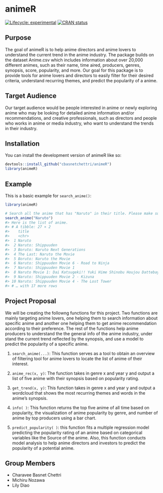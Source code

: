 
<!-- README.md is generated from README.Rmd. Please edit that file -->

# animeR

<!-- badges: start -->

[![Lifecycle:
experimental](https://img.shields.io/badge/lifecycle-experimental-orange.svg)](https://lifecycle.r-lib.org/articles/stages.html#experimental)
[![CRAN
status](https://www.r-pkg.org/badges/version/animeR)](https://CRAN.R-project.org/package=animeR)
<!-- badges: end -->

## Purpose

The goal of animeR is to help anime directors and anime lovers to
understand the current trend in the anime industry. The package builds
on the dataset Anime.csv which includes information about over 20,000
different animes, such as their name, time aired, producers, genres,
synopsis, score, popularity, and more. Our goal for this package is to
provide tools for anime lovers and directors to easily filter for their
desired criteria, understand recurring themes, and predict the
popularity of a anime.

## Target Audience

Our target audience would be people interested in anime or newly
exploring anime who may be looking for detailed anime information and/or
recommendations, and creative professionals, such as directors and
people who works in anime or media industry, who want to understand the
trends in their industry.

## Installation

You can install the development version of animeR like so:

``` r
devtools::install_github("cbasnetchettri/animeR")
library(animeR)
```

## Example

This is a basic example for `search_anime()`:

``` r
library(animeR)

# Search all the anime that has "Naruto" in their title. Please make sure to have a character as an input.
search_anime("Naruto")
#> Here is the list of anime.
#> # A tibble: 27 × 2
#>    title                                                               synopsis 
#>    <chr>                                                               <chr>    
#>  1 Naruto                                                              "Moments…
#>  2 Naruto: Shippuuden                                                  "It has …
#>  3 Boruto: Naruto Next Generations                                     "Followi…
#>  4 The Last: Naruto the Movie                                          "Two yea…
#>  5 Boruto: Naruto the Movie                                            "The spi…
#>  6 Naruto: Shippuuden Movie 6 - Road to Ninja                          "Returni…
#>  7 Naruto: Shippuuden Movie 1                                          "A group…
#>  8 Naruto Movie 1: Dai Katsugeki!! Yuki Hime Shinobu Houjou Dattebayo! "Naruto …
#>  9 Naruto: Shippuuden Movie 2 - Kizuna                                 "Unleash…
#> 10 Naruto: Shippuuden Movie 4 - The Lost Tower                         "Led by …
#> # … with 17 more rows
```

## Project Proposal

We will be creating the followng functions for this project. Two
functions are mainly targeting anime lovers, one helping them to search
information about specific anime and another one helping them to get
anime recommendation according to their preference. The rest of the
functions help anime producers to understand the the general info of the
anime industry, under stand the current trend reflected by the synopsis,
and use a model to predict the popularity of a specific anime.

1)  `search_anime(...)`: This function serves as a tool to obtain an
    overview of filtering tool for anime lovers to locate the list of
    anime of their interest.

2)  `anime_rec(x, y)`: The function takes in genre x and year y and
    output a list of five anime with their synopsis based on popularity
    rating.

3)  `get_trend(x, y)`: This function takes in genre x and year y and
    output a wordcloud that shows the most recurring themes and words in
    the anime’s synopsis.

4)  `info( )`: This function returns the top five anime of all time
    based on popularity, the visualization of anime popularity by genre,
    and number of anime by top producers using a bar chart.

5)  `predict_popularity( )`: this function fits a multiple regression
    model predicting the popularity rating of an anime based on
    categorical variables like the Source of the anime. Also, this
    function conducts model analysis to help anime directors and
    investors to predict the popularity of a potential anime.

## Group Members

- Charavee Basnet Chettri
- Michiru Nozawa
- Lily Diao

